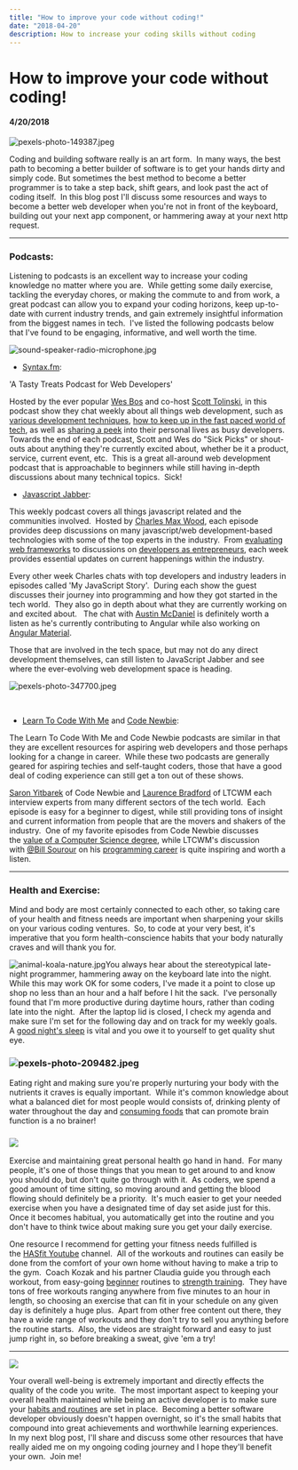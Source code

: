 ```yaml
---
title: "How to improve your code without coding!"
date: "2018-04-20"
description: How to increase your coding skills without coding
---
```


# How to improve your code without coding!
#### 4/20/2018

![pexels-photo-149387.jpeg](images/pexels-photo-149387.jpeg)

Coding and building software really is an art form.  In many ways, the best path to becoming a better builder of software is to get your hands dirty and simply code. But sometimes the best method to become a better programmer is to take a step back, shift gears, and look past the act of coding itself.  In this blog post I'll discuss some resources and ways to become a better web developer when you're not in front of the keyboard, building out your next app component, or hammering away at your next http request.

* * *

### Podcasts:

Listening to podcasts is an excellent way to increase your coding knowledge no matter where you are.  While getting some daily exercise, tackling the everyday chores, or making the commute to and from work, a great podcast can allow you to expand your coding horizons, keep up-to-date with current industry trends, and gain extremely insightful information from the biggest names in tech.  I've listed the following podcasts below that I've found to be engaging, informative, and well worth the time.

![sound-speaker-radio-microphone.jpg](images/sound-speaker-radio-microphone.jpg)

- [Syntax.fm](https://syntax.fm/):

'A Tasty Treats Podcast for Web Developers'

Hosted by the ever popular [Wes Bos](http://wesbos.com/) and co-host [Scott Tolinski](http://scotttolinski.com/), in this podcast show they chat weekly about all things web development, such as [various development techniques](https://syntax.fm/show/026/all-about-redux-and-and-cookies-vs-jwt), [how to keep up in the fast paced world of tech](https://syntax.fm/show/035/keeping-up-with-the-codeashians-dealing-with-our-fast-paced-industry), as well as [sharing a peek](https://syntax.fm/show/031/wes-and-scott-s-lives-breakdancing-bbq-wives-work-life-balance-problem-solving-youtube-subscriptions) into their personal lives as busy developers.  Towards the end of each podcast, Scott and Wes do "Sick Picks" or shout-outs about anything they're currently excited about, whether be it a product, service, current event, etc.  This is a great all-around web development podcast that is approachable to beginners while still having in-depth discussions about many technical topics.  Sick!

- [Javascript Jabber](https://devchat.tv/js-jabber):

This weekly podcast covers all things javascript related and the communities involved.  Hosted by [Charles Max Wood](https://twitter.com/cmaxw), each episode provides deep discussions on many javascript/web development-based technologies with some of the top experts in the industry.  From [evaluating web frameworks](https://devchat.tv/js-jabber/jsj-302-evaluating-web-frameworks-kitson-kelly) to discussions on [developers as entrepreneurs](https://devchat.tv/js-jabber/jsj-295-developers-entrepreneurs-ryan-glover), each week provides essential updates on current happenings within the industry.

Every other week Charles chats with top developers and industry leaders in episodes called 'My JavaScript Story'.  During each show the guest discusses their journey into programming and how they got started in the tech world.  They also go in depth about what they are currently working on and excited about.   The chat with [Austin McDaniel](https://devchat.tv/js-jabber/mjs-041-austin-mcdaniel) is definitely worth a listen as he's currently contributing to Angular while also working on [Angular Material](https://material.angular.io/).

Those that are involved in the tech space, but may not do any direct development themselves, can still listen to JavaScript Jabber and see where the ever-evolving web development space is heading.

![pexels-photo-347700.jpeg](images/pexels-photo-3477001.jpeg)

 

- [Learn To Code With Me](https://learntocodewith.me/podcast/) and [Code Newbie](https://www.codenewbie.org/podcast):

The Learn To Code With Me and Code Newbie podcasts are similar in that they are excellent resources for aspiring web developers and those perhaps looking for a change in career.  While these two podcasts are generally geared for aspiring techies and self-taught coders, those that have a good deal of coding experience can still get a ton out of these shows.

[Saron Yitbarek](https://twitter.com/saronyitbarek) of Code Newbie and [Laurence Bradford](https://twitter.com/learncodewithme) of LTCWM each interview experts from many different sectors of the tech world.  Each episode is easy for a beginner to digest, while still providing tons of insight and current information from people that are the movers and shakers of the industry.  One of my favorite episodes from Code Newbie discusses the [value of a Computer Science degree](https://www.codenewbie.org/podcast/should-you-get-a-computer-science-degree), while LTCWM's discussion with [@Bill Sourour](https://twitter.com/billsourour) on his [programming career](https://learntocodewith.me/podcast/from-theatre-to-programming-with-dev-mastery-founder-bill-sourour/) is quite inspiring and worth a listen.

* * *

### Health and Exercise:

Mind and body are most certainly connected to each other, so taking care of your health and fitness needs are important when sharpening your skills on your various coding ventures.  So, to code at your very best, it's imperative that you form health-conscience habits that your body naturally craves and will thank you for.

![animal-koala-nature.jpg](images/animal-koala-nature.jpg)You always hear about the stereotypical late-night programmer, hammering away on the keyboard late into the night.  While this may work OK for some coders, I've made it a point to close up shop no less than an hour and a half before I hit the sack.  I've personally found that I'm more productive during daytime hours, rather than coding late into the night.  After the laptop lid is closed, I check my agenda and make sure I'm set for the following day and on track for my weekly goals.  A [good night's sleep](http://programmergoals.com/sleep-more-code-more/) is vital and you owe it to yourself to get quality shut eye.

### ![pexels-photo-209482.jpeg](images/pexels-photo-209482.jpeg)

Eating right and making sure you're properly nurturing your body with the nutrients it craves is equally important.  While it's common knowledge about what a balanced diet for most people would consists of, drinking plenty of water throughout the day and [consuming foods](https://codecrave.io/food-for-programmers/) that can promote brain function is a no brainer!

### ![](images/pexels-photo-416717.jpeg)

Exercise and maintaining great personal health go hand in hand.  For many people, it's one of those things that you mean to get around to and know you should do, but don't quite go through with it.  As coders, we spend a good amount of time sitting, so moving around and getting the blood flowing should definitely be a priority.  It's much easier to get your needed exercise when you have a designated time of day set aside just for this.  Once it becomes habitual, you automatically get into the routine and you don't have to think twice about making sure you get your daily exercise.

One resource I recommend for getting your fitness needs fulfilled is the [HASfit Youtube](https://www.youtube.com/user/KozakSportsPerform) channel.  All of the workouts and routines can easily be done from the comfort of your own home without having to make a trip to the gym.  Coach Kozak and his partner Claudia guide you through each workout, from easy-going [beginner](https://www.youtube.com/playlist?list=PLRCgg2aTq5NWDgXKX0D-7HlVtCuNjesC4) routines to [strength training](https://www.youtube.com/playlist?list=PLEDBB97DCA7B48E58).  They have tons of free workouts ranging anywhere from five minutes to an hour in length, so choosing an exercise that can fit in your schedule on any given day is definitely a huge plus.  Apart from other free content out there, they have a wide range of workouts and they don't try to sell you anything before the routine starts.  Also, the videos are straight forward and easy to just jump right in, so before breaking a sweat, give 'em a try!

* * *

![](images/pexels-photo-978344.jpeg)

Your overall well-being is extremely important and directly effects the quality of the code you write.  The most important aspect to keeping your overall health maintained while being an active developer is to make sure your [habits and routines](https://www.wanderlustworker.com/the-8-best-programming-habits-all-coders-should-have/) are set in place.  Becoming a better software developer obviously doesn't happen overnight, so it's the small habits that compound into great achievements and worthwhile learning experiences.  In my next blog post, I'll share and discuss some other resources that have really aided me on my ongoing coding journey and I hope they'll benefit your own.  Join me!